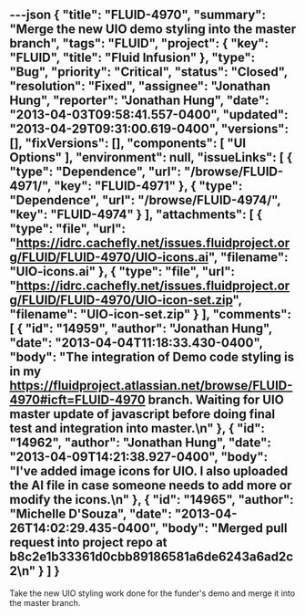 ---json
{
  "title": "FLUID-4970",
  "summary": "Merge the new UIO demo styling into the master branch",
  "tags": "FLUID",
  "project": {
    "key": "FLUID",
    "title": "Fluid Infusion"
  },
  "type": "Bug",
  "priority": "Critical",
  "status": "Closed",
  "resolution": "Fixed",
  "assignee": "Jonathan Hung",
  "reporter": "Jonathan Hung",
  "date": "2013-04-03T09:58:41.557-0400",
  "updated": "2013-04-29T09:31:00.619-0400",
  "versions": [],
  "fixVersions": [],
  "components": [
    "UI Options"
  ],
  "environment": null,
  "issueLinks": [
    {
      "type": "Dependence",
      "url": "/browse/FLUID-4971/",
      "key": "FLUID-4971"
    },
    {
      "type": "Dependence",
      "url": "/browse/FLUID-4974/",
      "key": "FLUID-4974"
    }
  ],
  "attachments": [
    {
      "type": "file",
      "url": "https://idrc.cachefly.net/issues.fluidproject.org/FLUID/FLUID-4970/UIO-icons.ai",
      "filename": "UIO-icons.ai"
    },
    {
      "type": "file",
      "url": "https://idrc.cachefly.net/issues.fluidproject.org/FLUID/FLUID-4970/UIO-icon-set.zip",
      "filename": "UIO-icon-set.zip"
    }
  ],
  "comments": [
    {
      "id": "14959",
      "author": "Jonathan Hung",
      "date": "2013-04-04T11:18:33.430-0400",
      "body": "The integration of Demo code styling is in my <https://fluidproject.atlassian.net/browse/FLUID-4970#icft=FLUID-4970> branch. Waiting for UIO master update of javascript before doing final test and integration into master.\n"
    },
    {
      "id": "14962",
      "author": "Jonathan Hung",
      "date": "2013-04-09T14:21:38.927-0400",
      "body": "I've added image icons for UIO. I also uploaded the AI file in case someone needs to add more or modify the icons.\n"
    },
    {
      "id": "14965",
      "author": "Michelle D'Souza",
      "date": "2013-04-26T14:02:29.435-0400",
      "body": "Merged pull request into project repo at b8c2e1b33361d0cbb89186581a6de6243a6ad2c2\n"
    }
  ]
}
---
Take the new UIO styling work done for the funder's demo and merge it into the master branch.

        